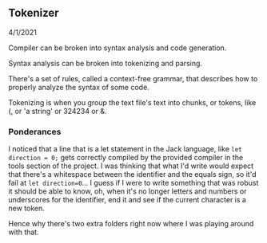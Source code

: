 ## Tokenizer

4/1/2021

Compiler can be broken into syntax analysis and code generation. 

Syntax analysis can be broken into tokenizing and parsing. 

There's a set of rules, called a context-free grammar, that describes how to properly analyze the syntax of some code. 

Tokenizing is when you group the text file's text into chunks, or tokens, like (, or 'a string' or 324234 or &. 

### Ponderances

I noticed that a line that is a let statement in the Jack language, like `let direction = 0;` gets correctly compiled by the provided compiler in the tools section of the project. I was thinking that what I'd write would expect that there's a whitespace between the identifier and the equals sign, so it'd fail at `let direction=0`... I guess if I were to write something that was robust it should be able to know, oh, when it's no longer letters and numbers or underscores for the identifier, end it and see if the current character is a new token. 

Hence why there's two extra folders right now where I was playing around with that. 
